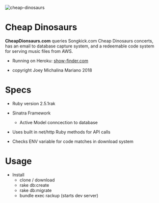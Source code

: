 ![cheap-dinosaurs](https://www.cheapdinosaurs.com/images/logo.png)

Cheap Dinosaurs
======
**CheapDionsaurs.com** queries Songkick.com Cheap Dinosaurs concerts, has an email to database capture system, and a redeemable code system for serving music files from AWS.

* Running on Heroku: [show-finder.com](https://www.show-finder.com)

* copyright Joey Michalina Mariano 2018

# Specs

* Ruby version 2.5.1rak

* Sinatra Framework
  - Active Model conncection to database

* Uses built in net/http Ruby methods for API calls

* Checks ENV variable for code matches in download system

# Usage

* Install
  - clone / download
  - rake db:create
  - rake db:migrate
  - bundle exec rackup (starts dev server)
